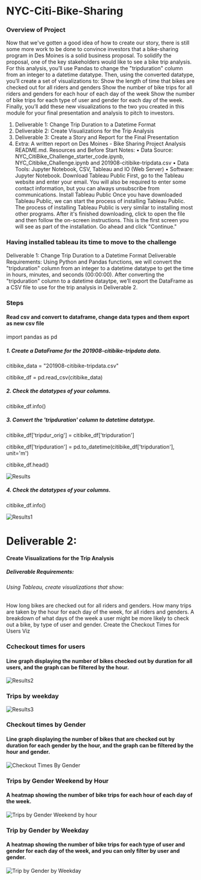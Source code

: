 # NYC-Citi-Bike-Sharing

### Overview of Project

Now that we've gotten a good idea of how to create our story, there is still some more work to be done to convince investors that a bike-sharing program in Des Moines is a solid business proposal. To solidify the proposal, one of the key stakeholders would like to see a bike trip analysis.
For this analysis, you’ll use Pandas to change the "tripduration" column from an integer to a datetime datatype. Then, using the converted datatype, you’ll create a set of visualizations to:
Show the length of time that bikes are checked out for all riders and genders Show the number of bike trips for all riders and genders for each hour of each day of the week Show the number of bike trips for each type of user and gender for each day of the week. Finally, you’ll add these new visualizations to the two you created in this module for your final presentation and analysis to pitch to investors.
1.	Deliverable 1: Change Trip Duration to a Datetime Format
2.	Deliverable 2: Create Visualizations for the Trip Analysis
3.	Deliverable 3: Create a Story and Report for the Final Presentation
4.	Extra: A written report on Des Moines - Bike Sharing Project Analysis README.md.
Resources and Before Start Notes:
•	Data Source: NYC_CitiBike_Challenge_starter_code.ipynb, NYC_Citibike_Challenge.ipynb and 201908-citibike-tripdata.csv
•	Data Tools: Jupyter Notebook, CSV, Tableau and IO (Web Server)
•	Software: Jupyter Notebook.
Download Tableau Public
First, go to the Tableau website and enter your email. You will also be required to enter some contact information, but you can always unsubscribe from communications.
Install Tableau Public
Once you have downloaded Tableau Public, we can start the process of installing Tableau Public. The process of installing Tableau Public is very similar to installing most other programs.
After it's finished downloading, click to open the file and then follow the on-screen instructions. This is the first screen you will see as part of the installation. Go ahead and click "Continue."

### Having installed tableau its time to move to the challenge

Deliverable 1:
Change Trip Duration to a Datetime Format
Deliverable Requirements:
Using Python and Pandas functions, we will convert the "tripduration" column from an integer to a datetime datatype to get the time in hours, minutes, and seconds (00:00:00). After converting the "tripduration" column to a datetime dataytpe, we’ll export the DataFrame as a CSV file to use for the trip analysis in Deliverable 2.

### Steps

#### Read csv and convert to dataframe, change data types and them export as new csv file

import pandas as pd

##### 1. Create a DataFrame for the 201908-citibike-tripdata data. 

citibike_data = "201908-citibike-tripdata.csv"

citibike_df = pd.read_csv(citibike_data)

##### 2. Check the datatypes of your columns. 

citibike_df.info()

##### 3. Convert the 'tripduration' column to datetime datatype.

citibike_df['tripdur_orig'] = citibike_df['tripduration']

citibike_df['tripduration'] = pd.to_datetime(citibike_df['tripduration'], unit='m')

citibike_df.head()

![Results](https://user-images.githubusercontent.com/57301554/120095281-be266680-c0ea-11eb-9b06-dd5d381d89e7.PNG)

##### 4. Check the datatypes of your columns. 

citibike_df.info()

![Results1](https://user-images.githubusercontent.com/57301554/120095284-c1215700-c0ea-11eb-9f7b-d3dcd064f17c.PNG)

# Deliverable 2:

#### Create Visualizations for the Trip Analysis
##### Deliverable Requirements:
###### Using Tableau, create visualizations that show:

How long bikes are checked out for all riders and genders.
How many trips are taken by the hour for each day of the week, for all riders and genders.
A breakdown of what days of the week a user might be more likely to check out a bike, by type of user and gender.
Create the Checkout Times for Users Viz

### Ccheckout times for users

#### Line graph displaying the number of bikes checked out by duration for all users, and the graph can be filtered by the hour.

![Results2](https://user-images.githubusercontent.com/57301554/120095285-c41c4780-c0ea-11eb-85e9-d3cfb7827470.PNG)

### Trips by weekday

![Results3](https://user-images.githubusercontent.com/57301554/120095288-c7173800-c0ea-11eb-8acb-f1addee2a5b5.PNG)

### Checkout times by Gender

#### Line graph displaying the number of bikes that are checked out by duration for each gender by the hour, and the graph can be filtered by the hour and gender.

![Checkout Times By Gender](https://user-images.githubusercontent.com/57301554/120095593-5cff9280-c0ec-11eb-8a5e-bf149493a73f.PNG)

### Trips by Gender Weekend by Hour

#### A heatmap showing the number of bike trips for each hour of each day of the week.

![Trips by Gender Weekend by hour](https://user-images.githubusercontent.com/57301554/120095598-64bf3700-c0ec-11eb-9301-9e195dc9c63f.PNG)

### Trip by Gender by Weekday
#### A heatmap showing the number of bike trips for each type of user and gender for each day of the week, and you can only filter by user and gender.

![Trip by Gender by Weekday](https://user-images.githubusercontent.com/57301554/120095600-6ab51800-c0ec-11eb-8e4d-8f1590921bb0.PNG)






 












